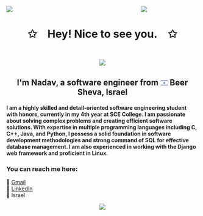 <img align="left" src="https://user-images.githubusercontent.com/65187002/144930161-2f783401-8d27-4fdf-a2f7-cc0ba32f1f1f.gif" width="30%" style="display:inline;"><img align="right" src="https://user-images.githubusercontent.com/65187002/144930161-2f783401-8d27-4fdf-a2f7-cc0ba32f1f1f.gif" width="30%" style="display:inline;">
<br>

<p align="center">
  <h1 align="center">✩&emsp;Hey! Nice to see you.&emsp;✩</h1>
</p>

<br>
<p align="center">
    <img id="preview" src="https://komarev.com/ghpvc/?username=nadavis56&color=grey">
</p>

<p align="center">
  
  <h2 align="center">I'm Nadav, a software engineer from <img src="https://raw.githubusercontent.com/krzysztofrewak/flat-flags-iconset/master/flags/il.png" width="20"/> <b>Beer Sheva, Israel</b></h2>
  
  <h4 align="left">I am a highly skilled and detail-oriented software engineering student with honors, currently in my 4th year at SCE College. I am passionate about solving complex problems and creating efficient software solutions. With expertise in multiple programming languages including C, C++, Java, and Python, I possess a solid foundation in software development methodologies and strong command of SQL for effective database management. I am also experienced in working with the Django web framework and proficient in Linux. <h4>
</p>


 ### You can reach me here:


📧 [Gmail](nadavishai@gmail.com) <br>
🔗 [LinkedIn](https://www.linkedin.com/in/nadav-ishai-bb0284197/) <br>
📌 Israel







<p align="center">
    <a href="https://github.com/nadavis56"><img width="50%" src="https://github-readme-stats.vercel.app/api/top-langs/?username=nadavis56&theme=dark&hide=html,css,cmake&layout=compact&langs_count=5&bg_color=101010&hide_title=true"></a>
</p>


<!--
**NadavIs56/NadavIs56** is a ✨ _special_ ✨ repository because its `README.md` (this file) appears on your GitHub profile.

Here are some ideas to get you started:

- 🔭 I’m currently working on ...
- 🌱 I’m currently learning ...
- 👯 I’m looking to collaborate on ...
- 🤔 I’m looking for help with ...
- 💬 Ask me about ...
- 📫 How to reach me: ...
- 😄 Pronouns: ...
- ⚡ Fun fact: ...
-->
